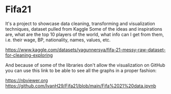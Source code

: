 # Fifa21
It's a project to showcase data cleaning, transforming and visualization techniques, dataset pulled from Kaggle
Some of the ideas and inspirations are, what are the top 10 players of the world, what info can I get from them, i.e. their wage, BP, nationality, names, values, etc.


https://www.kaggle.com/datasets/yagunnersya/fifa-21-messy-raw-dataset-for-cleaning-exploring



And because of some of the libraries don't allow the visualization on GitHub you can use this link to be able to see all the graphs in a proper fashion:


https://nbviewer.org
https://github.com/IvanH29/Fifa21/blob/main/Fifa%2021%20data.ipynb
